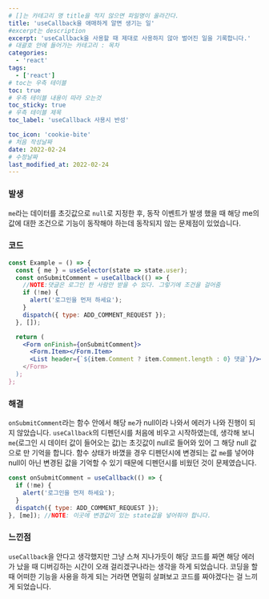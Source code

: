 ```yaml
---
# []는 카테고리 명 title을 적지 않으면 파일명이 올라간다.
title: 'useCallback을 애매하게 알면 생기는 일'
#excerpt는 description
excerpt: 'useCallback을 사용할 때 제대로 사용하지 않아 벌어진 일을 기록합니다.'
# 대괄호 안에 들어가는 카테고리 : 목차
categories:
  - 'react'
tags:
  - ['react']
# toc는 우측 테이블
toc: true
# 우측 테이블 내용이 따라 오는것
toc_sticky: true
# 우측 테이블 제목
toc_label: 'useCallback 사용시 반성'

toc_icon: 'cookie-bite'
# 처음 작성날짜
date: 2022-02-24
# 수정날짜
last_modified_at: 2022-02-24
---
```


### 발생

`me`라는 데이터를 초깃값으로 `null`로 지정한 후, 동작 이벤트가 발생 했을 때 해당 me의 값에 대한 조건으로 기능이 동작해야 하는데 동작되지 않는 문제점이 있었습니다.

### 코드

```jsx
const Example = () => {
  const { me } = useSelector(state => state.user);
  const onSubmitComment = useCallback(() => {
    //NOTE:댓글은 로그인 한 사람만 받을 수 있다. 그렇기에 조건을 걸어줌
    if (!me) {
      alert('로그인을 먼저 하세요');
    }
    dispatch({ type: ADD_COMMENT_REQUEST });
  }, []);

  return (
    <Form onFinish={onSubmitComment}>
      <Form.Item></Form.Item>
      <List header={`${item.Comment ? item.Comment.length : 0} 댓글`}/></List>
    </Form>
  );
};
```

### 해결

`onSubmitComment`라는 함수 안에서 해당 `me`가 null이라 나와서 에러가 나와 진행이 되지 않았습니다.
`useCallback`의 디펜던시를 처음에 비우고 시작하였는데, 생각해 보니 `me`(로그인 시 데이터 값이 들어오는 값)는 초깃값이 null로 들어와 있어 그 해당 null 값으로 만 기억을 합니다. 함수 상태가 바꼈을 경우 디펜던시에 변경되는 값 `me`를 넣어야 null이 아닌 변경된 값을 기억할 수 있기 때문에 디펜던시를 비웠던 것이 문제였습니다.

```jsx
const onSubmitComment = useCallback(() => {
  if (!me) {
    alert('로그인을 먼저 하세요');
  }
  dispatch({ type: ADD_COMMENT_REQUEST });
}, [me]); //NOTE: 이곳에 변경값이 있는 state값을 넣어줘야 합니다.
```

### 느낀점

`useCallback`을 안다고 생각했지만 그냥 스쳐 지나가듯이 해당 코드를 짜면 해당 에러가 났을 때 디버깅하는 시간이 오래 걸리겠구나라는 생각을 하게 되었습니다.
코딩을 할 때 어떠한 기능을 사용을 하게 되는 거라면 면밀히 살펴보고 코드를 짜야겠다는 걸 느끼게 되었습니다.
